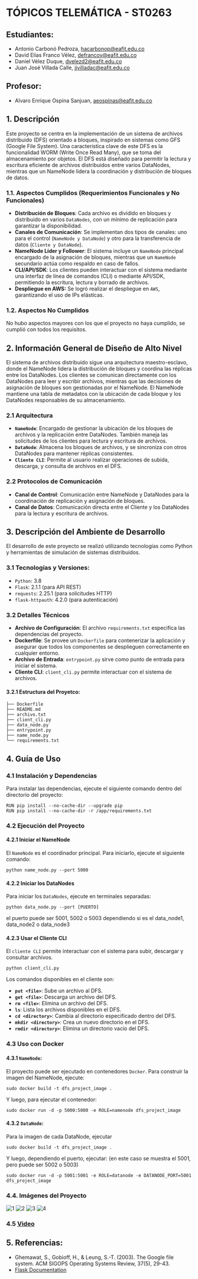 # TÓPICOS TELEMÁTICA - ST0263

## Estudiantes: 
- Antonio Carbonó Pedroza, hacarbonop@eafit.edu.co
- David Elias Franco Vélez, defrancov@eafit.edu.co
- Daniel Vélez Duque, dvelezd2@eafit.edu.co  
- Juan José Villada Calle, jjvilladac@eafit.edu.co

## Profesor: 
- Alvaro Enrique Ospina Sanjuan, aeospinas@eafit.edu.co

## 1. Descripción
Este proyecto se centra en la implementación de un sistema de archivos distribuido (DFS) orientado a bloques, inspirado en sistemas como GFS (Google File System). Una característica clave de este DFS es la funcionalidad WORM (Write Once Read Many), que se toma del almacenamiento por objetos. El DFS está diseñado para permitir la lectura y escritura eficiente de archivos distribuidos entre varios DataNodes, mientras que un NameNode lidera la coordinación y distribución de bloques de datos.

### 1.1. Aspectos Cumplidos (Requerimientos Funcionales y No Funcionales)
- **Distribución de Bloques**: Cada archivo es dividido en bloques y distribuido en varios `DataNodes`, con un mínimo de replicación para garantizar la disponibilidad.
- **Canales de Comunicación**: Se implementan dos tipos de canales: uno para el control (`NameNode y DataNode`) y otro para la transferencia de datos (`Cliente y DataNode`).
- **NameNode Líder y Follower**: El sistema incluye un `NameNode` principal encargado de la asignación de bloques, mientras que un `NameNode` secundario actúa como respaldo en caso de fallos.
- **CLI/API/SDK**: Los clientes pueden interactuar con el sistema mediante una interfaz de línea de comandos (CLI) o mediante API/SDK, permitiendo la escritura, lectura y borrado de archivos.
- **Despliegue en AWS:** Se logró realizar el despliegue en `AWS`, garantizando el uso de IPs elásticas.

### 1.2. Aspectos No Cumplidos
No hubo aspectos mayores con los que el proyecto no haya cumplido, se cumplió con todos los requisitos.

## 2.  Información General de Diseño de Alto Nivel
El sistema de archivos distribuido sigue una arquitectura maestro-esclavo, donde el NameNode lidera la distribución de bloques y coordina las réplicas entre los DataNodes. Los clientes se comunican directamente con los DataNodes para leer y escribir archivos, mientras que las decisiones de asignación de bloques son gestionadas por el NameNode. El NameNode mantiene una tabla de metadatos con la ubicación de cada bloque y los DataNodes responsables de su almacenamiento.

### 2.1 Arquitectura
- **`NameNode`**: Encargado de gestionar la ubicación de los bloques de archivos y la replicación entre DataNodes. También maneja las solicitudes de los clientes para lectura y escritura de archivos.
- **`DataNode`**: Almacena los bloques de archivos, y se sincroniza con otros DataNodes para mantener réplicas consistentes.
- **`Cliente CLI`**: Permite al usuario realizar operaciones de subida, descarga, y consulta de archivos en el DFS.

### 2.2 Protocolos de Comunicación
- **Canal de Control**: Comunicación entre NameNode y DataNodes para la coordinación de replicación y asignación de bloques.
- **Canal de Datos**: Comunicación directa entre el Cliente y los DataNodes para la lectura y escritura de archivos.

## 3. Descripción del Ambiente de Desarrollo
El desarrollo de este proyecto se realizó utilizando tecnologías como Python y herramientas de simulación de sistemas distribuidos.

### 3.1 Tecnologías y Versiones:
- `Python`: 3.8
- `Flask`: 2.1.1 (para API REST)
- `requests`:  2.25.1 (para solicitudes HTTP)
- `flask-httpauth`:  4.2.0 (para autenticación)
 
### 3.2 Detalles Técnicos
- **Archivo de Configuración**: El archivo `requirements.txt` especifica las dependencias del proyecto.
- **Dockerfile**: Se provee un `Dockerfile` para contenerizar la aplicación y asegurar que todos los componentes se desplieguen correctamente en cualquier entorno.
- **Archivo de Entrada**: `entrypoint.py` sirve como punto de entrada para iniciar el sistema.
- **Cliente CLI**: `client_cli.py` permite interactuar con el sistema de archivos.
  
#### 3.2.1 Estructura del Proyetco:
  ```
  ├── Dockerfile
  ├── README.md
  ├── archivo.txt
  ├── client_cli.py
  ├── data_node.py
  ├── entrypoint.py
  ├── name_node.py
  └── requirements.txt
  ```

## 4. Guía de Uso

### 4.1 Instalación y Dependencias
Para instalar las dependencias, ejecute el siguiente comando dentro del directorio del proyecto:
  ```
  RUN pip install --no-cache-dir --upgrade pip
  RUN pip install --no-cache-dir -r /app/requirements.txt
  ```
### 4.2 Ejecución del Proyecto
#### 4.2.1 Iniciar el NameNode
El `NameNode` es el coordinador principal. Para iniciarlo, ejecute el siguiente comando:
  ```
  python name_node.py --port 5000
  ```
#### 4.2.2 Iniciar los DataNodes
Para iniciar los `DataNodes`, ejecute en terminales separadas:
  ```
  python data_node.py --port [PUERTO]
  ```
  el puerto puede ser 5001, 5002 o 5003 dependiendo si es el data_node1, data_node2 o data_node3
  
#### 4.2.3 Usar el Cliente CLI
El `cliente CLI` permite interactuar con el sistema para subir, descargar y consultar archivos.
  ```
  python client_cli.py
  ```
Los comandos disponibles en el cliente son:
- **`put <file>`**: Sube un archivo al DFS.
- **`get <file>`**: Descarga un archivo del DFS.
- **`rm <file>`**: Elimina un archivo del DFS.
- **`ls`**: Lista los archivos disponibles en el DFS.
- **`cd <directory>`**: Cambia al directorio especificado dentro del DFS.
- **`mkdir <directory>`**: Crea un nuevo directorio en el DFS.
- **`rmdir <directory>`**: Elimina un directorio vacío del DFS.

### 4.3 Uso con Docker
#### 4.3.1 `NameNode`: 
El proyecto puede ser ejecutado en contenedores `Docker`. Para construir la imagen del NameNode, ejecute:
  ```
  sudo docker build -t dfs_project_image .
  ```
Y luego, para ejecutar el contenedor:
  ```
  sudo docker run -d -p 5000:5000 -e ROLE=namenode dfs_project_image
  ```
#### 4.3.2 `DataNode`:
Para la imagen de cada DataNode, ejecutar
  ```
  sudo docker build -t dfs_project_image .
  ```
Y luego, dependiendo el puerto, ejecutar: (en este caso se muestra el 5001, pero puede ser 5002 o 5003)
  ```
  sudo docker run -d -p 5001:5001 -e ROLE=datanode -e DATANODE_PORT=5001 dfs_project_image
  ```

### 4.4. Imágenes del Proyecto
![1](https://github.com/user-attachments/assets/ff6fae7c-3d33-4692-94d2-c2a9e58b7135)
![2](https://github.com/user-attachments/assets/7ad8403b-bfa8-4d24-82b8-d29fad464710)
![3](https://github.com/user-attachments/assets/8ebcb896-a20f-4a67-83da-6d7175f5d636)
![4](https://github.com/user-attachments/assets/267e2cf5-0c50-40ff-9569-dae83443765e)

### 4.5 [Video](https://youtube.com)
 
## 5. Referencias:
- Ghemawat, S., Gobioff, H., & Leung, S.-T. (2003). The Google file system. ACM SIGOPS Operating Systems Review, 37(5), 29-43.
- [Flask Documentation](https://flask.palletsprojects.com)

